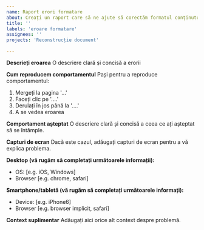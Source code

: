 ```yaml
---
name: Raport erori formatare
about: Creați un raport care să ne ajute să corectăm formatul conținutului
title: ''
labels: 'eroare formatare'
assignees: ''
projects: 'Reconstrucție document'

---
```


**Descrieți eroarea**
O descriere clară și concisă a erorii

**Cum reproducem comportamentul**
Pași pentru a reproduce comportamentul:
1. Mergeți la pagina '...'
2. Faceți clic pe '....'
3. Derulați în jos până la '....'
4. A se vedea eroarea

**Comportament așteptat**
O descriere clară și concisă a ceea ce ați așteptat să se întâmple.

**Capturi de ecran**
Dacă este cazul, adăugați capturi de ecran pentru a vă explica problema.

**Desktop (vă rugăm să completați următoarele informații):**
 - OS: [e.g. iOS, Windows]
 - Browser [e.g. chrome, safari]

**Smartphone/tabletă (vă rugăm să completați următoarele informați):**
 - Device: [e.g. iPhone6]
 - Browser [e.g. browser implicit, safari]

**Context suplimentar**
Adăugați aici orice alt context despre problemă.
